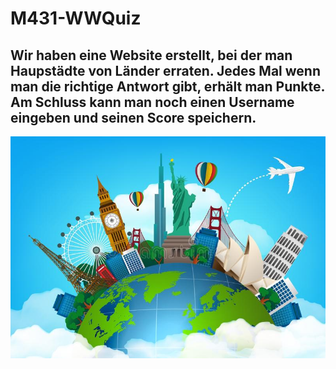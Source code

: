 # M431-WWQuiz
## Wir haben eine Website erstellt, bei der man Haupstädte von Länder erraten. Jedes Mal wenn man die richtige Antwort gibt, erhält man Punkte. Am Schluss kann man noch einen Username eingeben und seinen Score speichern. 
![](03_Bilder/wwquiz_logo.jpg)
